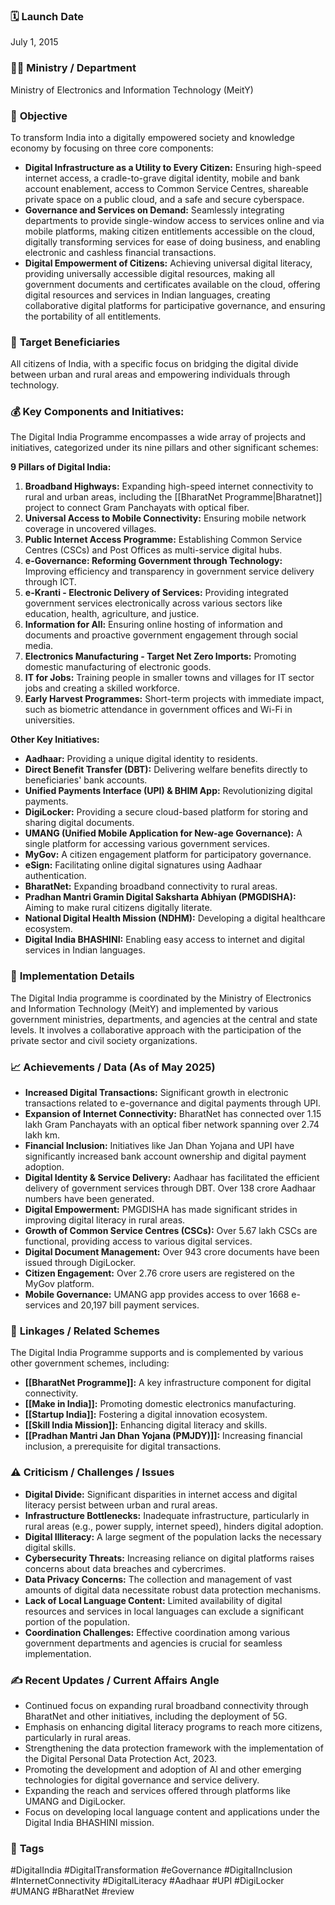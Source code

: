 
### 🗓️ **Launch Date**
July 1, 2015

### 🧑‍🏫 **Ministry / Department**
Ministry of Electronics and Information Technology (MeitY)

### 🎯 **Objective**
To transform India into a digitally empowered society and knowledge economy by focusing on three core components:
-   **Digital Infrastructure as a Utility to Every Citizen:** Ensuring high-speed internet access, a cradle-to-grave digital identity, mobile and bank account enablement, access to Common Service Centres, shareable private space on a public cloud, and a safe and secure cyberspace.
-   **Governance and Services on Demand:** Seamlessly integrating departments to provide single-window access to services online and via mobile platforms, making citizen entitlements accessible on the cloud, digitally transforming services for ease of doing business, and enabling electronic and cashless financial transactions.
-   **Digital Empowerment of Citizens:** Achieving universal digital literacy, providing universally accessible digital resources, making all government documents and certificates available on the cloud, offering digital resources and services in Indian languages, creating collaborative digital platforms for participative governance, and ensuring the portability of all entitlements.

### 👥 **Target Beneficiaries**
All citizens of India, with a specific focus on bridging the digital divide between urban and rural areas and empowering individuals through technology.

### 💰 **Key Components and Initiatives:**
The Digital India Programme encompasses a wide array of projects and initiatives, categorized under its nine pillars and other significant schemes:

**9 Pillars of Digital India:**
1.  **Broadband Highways:** Expanding high-speed internet connectivity to rural and urban areas, including the [[BharatNet Programme|Bharatnet]] project to connect Gram Panchayats with optical fiber.
2.  **Universal Access to Mobile Connectivity:** Ensuring mobile network coverage in uncovered villages.
3.  **Public Internet Access Programme:** Establishing Common Service Centres (CSCs) and Post Offices as multi-service digital hubs.
4.  **e-Governance: Reforming Government through Technology:** Improving efficiency and transparency in government service delivery through ICT.
5.  **e-Kranti - Electronic Delivery of Services:** Providing integrated government services electronically across various sectors like education, health, agriculture, and justice.
6.  **Information for All:** Ensuring online hosting of information and documents and proactive government engagement through social media.
7.  **Electronics Manufacturing - Target Net Zero Imports:** Promoting domestic manufacturing of electronic goods.
8.  **IT for Jobs:** Training people in smaller towns and villages for IT sector jobs and creating a skilled workforce.
9.  **Early Harvest Programmes:** Short-term projects with immediate impact, such as biometric attendance in government offices and Wi-Fi in universities.

**Other Key Initiatives:**
-   **Aadhaar:** Providing a unique digital identity to residents.
-   **Direct Benefit Transfer (DBT):** Delivering welfare benefits directly to beneficiaries' bank accounts.
-   **Unified Payments Interface (UPI) & BHIM App:** Revolutionizing digital payments.
-   **DigiLocker:** Providing a secure cloud-based platform for storing and sharing digital documents.
-   **UMANG (Unified Mobile Application for New-age Governance):** A single platform for accessing various government services.
-   **MyGov:** A citizen engagement platform for participatory governance.
-   **eSign:** Facilitating online digital signatures using Aadhaar authentication.
-   **BharatNet:** Expanding broadband connectivity to rural areas.
-   **Pradhan Mantri Gramin Digital Saksharta Abhiyan (PMGDISHA):** Aiming to make rural citizens digitally literate.
-   **National Digital Health Mission (NDHM):** Developing a digital healthcare ecosystem.
-   **Digital India BHASHINI:** Enabling easy access to internet and digital services in Indian languages.

### 📍 **Implementation Details**
The Digital India programme is coordinated by the Ministry of Electronics and Information Technology (MeitY) and implemented by various government ministries, departments, and agencies at the central and state levels. It involves a collaborative approach with the participation of the private sector and civil society organizations.

### 📈 **Achievements / Data** (As of May 2025)
-   **Increased Digital Transactions:** Significant growth in electronic transactions related to e-governance and digital payments through UPI.
-   **Expansion of Internet Connectivity:** BharatNet has connected over 1.15 lakh Gram Panchayats with an optical fiber network spanning over 2.74 lakh km.
-   **Financial Inclusion:** Initiatives like Jan Dhan Yojana and UPI have significantly increased bank account ownership and digital payment adoption.
-   **Digital Identity & Service Delivery:** Aadhaar has facilitated the efficient delivery of government services through DBT. Over 138 crore Aadhaar numbers have been generated.
-   **Digital Empowerment:** PMGDISHA has made significant strides in improving digital literacy in rural areas.
-   **Growth of Common Service Centres (CSCs):** Over 5.67 lakh CSCs are functional, providing access to various digital services.
-   **Digital Document Management:** Over 943 crore documents have been issued through DigiLocker.
-   **Citizen Engagement:** Over 2.76 crore users are registered on the MyGov platform.
-   **Mobile Governance:** UMANG app provides access to over 1668 e-services and 20,197 bill payment services.

### 🧩 **Linkages / Related Schemes**
The Digital India Programme supports and is complemented by various other government schemes, including:
-   **[[BharatNet Programme]]:** A key infrastructure component for digital connectivity.
-   **[[Make in India]]:** Promoting domestic electronics manufacturing.
-   **[[Startup India]]:** Fostering a digital innovation ecosystem.
-   **[[Skill India Mission]]:** Enhancing digital literacy and skills.
-   **[[Pradhan Mantri Jan Dhan Yojana (PMJDY)]]:** Increasing financial inclusion, a prerequisite for digital transactions.

### ⚠️ **Criticism / Challenges / Issues**
-   **Digital Divide:** Significant disparities in internet access and digital literacy persist between urban and rural areas.
-   **Infrastructure Bottlenecks:** Inadequate infrastructure, particularly in rural areas (e.g., power supply, internet speed), hinders digital adoption.
-   **Digital Illiteracy:** A large segment of the population lacks the necessary digital skills.
-   **Cybersecurity Threats:** Increasing reliance on digital platforms raises concerns about data breaches and cybercrimes.
-   **Data Privacy Concerns:** The collection and management of vast amounts of digital data necessitate robust data protection mechanisms.
-   **Lack of Local Language Content:** Limited availability of digital resources and services in local languages can exclude a significant portion of the population.
-   **Coordination Challenges:** Effective coordination among various government departments and agencies is crucial for seamless implementation.

### ✍️ **Recent Updates / Current Affairs Angle**
-   Continued focus on expanding rural broadband connectivity through BharatNet and other initiatives, including the deployment of 5G.
-   Emphasis on enhancing digital literacy programs to reach more citizens, particularly in rural areas.
-   Strengthening the data protection framework with the implementation of the Digital Personal Data Protection Act, 2023.
-   Promoting the development and adoption of AI and other emerging technologies for digital governance and service delivery.
-   Expanding the reach and services offered through platforms like UMANG and DigiLocker.
-   Focus on developing local language content and applications under the Digital India BHASHINI mission.

### 🔗 **Tags**
#DigitalIndia #DigitalTransformation #eGovernance #DigitalInclusion #InternetConnectivity #DigitalLiteracy #Aadhaar #UPI #DigiLocker #UMANG #BharatNet
#review